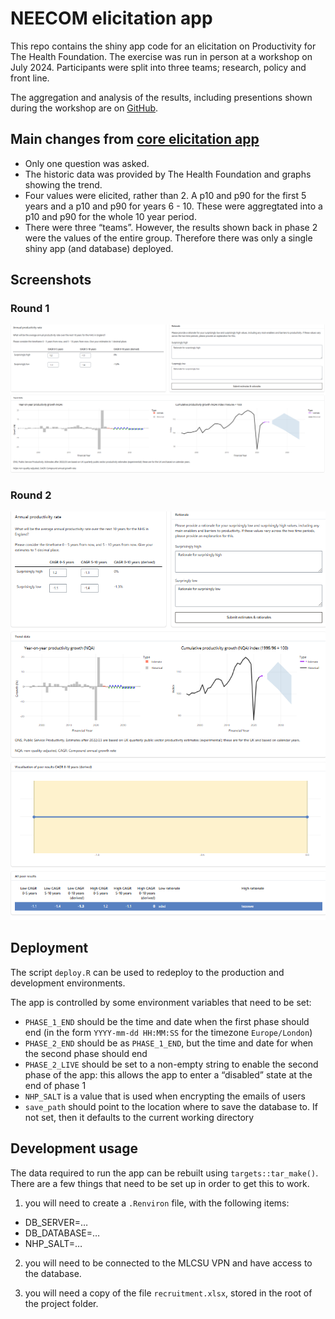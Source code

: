 
<!-- README.md is generated from README.Rmd. Please edit that file -->

# NEECOM elicitation app

This repo contains the shiny app code for an elicitation on Productivity
for The Health Foundation. The exercise was run in person at a workshop
on July 2024. Participants were split into three teams; research, policy
and front line.

The aggregation and analysis of the results, including presentions shown
during the workshop are on
[GitHub](https://github.com/The-Strategy-Unit/elicitation_thf_2025_07_results).

## Main changes from [core elicitation app](https://github.com/The-Strategy-Unit/nhp_elicitation_tool)

- Only one question was asked.
- The historic data was provided by The Health Foundation and graphs
  showing the trend.
- Four values were elicited, rather than 2. A p10 and p90 for the first
  5 years and a p10 and p90 for years 6 - 10. These were aggregtated
  into a p10 and p90 for the whole 10 year period.
- There were three “teams”. However, the results shown back in phase 2
  were the values of the entire group. Therefore there was only a single
  shiny app (and database) deployed.

## Screenshots

### Round 1

![](screenshots/round_1.png)

### Round 2

![](screenshots/round_2.png)

## Deployment

The script `deploy.R` can be used to redeploy to the production and
development environments.

The app is controlled by some environment variables that need to be set:

- `PHASE_1_END` should be the time and date when the first phase should
  end (in the form `YYYY-mm-dd HH:MM:SS` for the timezone
  `Europe/London`)
- `PHASE_2_END` should be as `PHASE_1_END`, but the time and date for
  when the second phase should end
- `PHASE_2_LIVE` should be set to a non-empty string to enable the
  second phase of the app: this allows the app to enter a “disabled”
  state at the end of phase 1
- `NHP_SALT` is a value that is used when encrypting the emails of users
- `save_path` should point to the location where to save the database
  to. If not set, then it defaults to the current working directory

## Development usage

The data required to run the app can be rebuilt using
`targets::tar_make()`. There are a few things that need to be set up in
order to get this to work.

1)  you will need to create a `.Renviron` file, with the following
    items:

- DB_SERVER=…
- DB_DATABASE=…
- NHP_SALT=…

2)  you will need to be connected to the MLCSU VPN and have access to
    the database.

3)  you will need a copy of the file `recruitment.xlsx`, stored in the
    root of the project folder.
